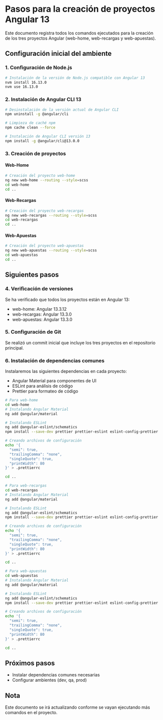 # Pasos para la creación de proyectos Angular 13

Este documento registra todos los comandos ejecutados para la creación de los tres proyectos Angular (web-home, web-recargas y web-apuestas).

## Configuración inicial del ambiente

### 1. Configuración de Node.js
```bash
# Instalación de la versión de Node.js compatible con Angular 13
nvm install 16.13.0
nvm use 16.13.0
```

### 2. Instalación de Angular CLI 13
```bash
# Desinstalación de la versión actual de Angular CLI
npm uninstall -g @angular/cli

# Limpieza de caché npm
npm cache clean --force

# Instalación de Angular CLI versión 13
npm install -g @angular/cli@13.0.0
```

### 3. Creación de proyectos

#### Web-Home
```bash
# Creación del proyecto web-home
ng new web-home --routing --style=scss
cd web-home
cd ..
```

#### Web-Recargas
```bash
# Creación del proyecto web-recargas
ng new web-recargas --routing --style=scss
cd web-recargas
cd ..
```

#### Web-Apuestas
```bash
# Creación del proyecto web-apuestas
ng new web-apuestas --routing --style=scss
cd web-apuestas
cd ..
```

## Siguientes pasos

### 4. Verificación de versiones
Se ha verificado que todos los proyectos están en Angular 13:

- web-home: Angular 13.3.12
- web-recargas: Angular 13.3.0
- web-apuestas: Angular 13.3.0

### 5. Configuración de Git
Se realizó un commit inicial que incluye los tres proyectos en el repositorio principal.

### 6. Instalación de dependencias comunes
Instalaremos las siguientes dependencias en cada proyecto:
- Angular Material para componentes de UI
- ESLint para análisis de código
- Prettier para formateo de código

```bash
# Para web-home
cd web-home
# Instalando Angular Material
ng add @angular/material

# Instalando ESLint
ng add @angular-eslint/schematics
npm install --save-dev prettier prettier-eslint eslint-config-prettier eslint-plugin-prettier

# Creando archivos de configuración
echo '{
  "semi": true,
  "trailingComma": "none",
  "singleQuote": true,
  "printWidth": 80
}' > .prettierrc

cd ..

# Para web-recargas
cd web-recargas
# Instalando Angular Material
ng add @angular/material

# Instalando ESLint
ng add @angular-eslint/schematics
npm install --save-dev prettier prettier-eslint eslint-config-prettier eslint-plugin-prettier

# Creando archivos de configuración
echo '{
  "semi": true,
  "trailingComma": "none",
  "singleQuote": true,
  "printWidth": 80
}' > .prettierrc

cd ..

# Para web-apuestas
cd web-apuestas
# Instalando Angular Material
ng add @angular/material

# Instalando ESLint
ng add @angular-eslint/schematics
npm install --save-dev prettier prettier-eslint eslint-config-prettier eslint-plugin-prettier

# Creando archivos de configuración
echo '{
  "semi": true,
  "trailingComma": "none",
  "singleQuote": true,
  "printWidth": 80
}' > .prettierrc

cd ..
```

## Próximos pasos
- Instalar dependencias comunes necesarias
- Configurar ambientes (dev, qa, prod)

## Nota
Este documento se irá actualizando conforme se vayan ejecutando más comandos en el proyecto.
